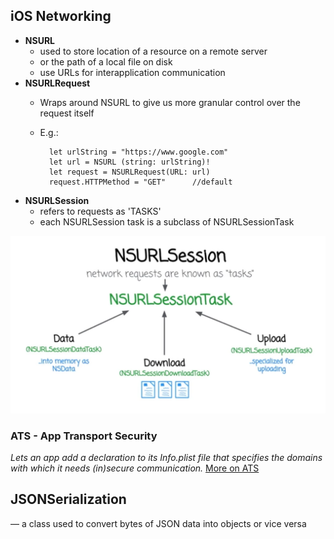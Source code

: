 ## iOS Networking

* __NSURL__
	* used to store location of a resource on a remote server
	* or the path of a local file on disk
	* use URLs for interapplication communication
* __NSURLRequest__
	* Wraps around NSURL to give us more granular control over the request itself
	* E.g.:

			let urlString = "https://www.google.com"
			let url = NSURL (string: urlString)!
			let request = NSURLRequest(URL: url)
			request.HTTPMethod = "GET"		//default

* __NSURLSession__
	* refers to requests as 'TASKS'
	* each NSURLSession task is a subclass of NSURLSessionTask

![NSURLSession Schema](../images/posts/NSURLSessionSchema.png)

### ATS - App Transport Security
_Lets an app add a declaration to its Info.plist file that specifies the domains with which it needs (in)secure communication._
[More on ATS](https://ste.vn/2015/06/10/configuring-app-transport-security-ios-9-osx-10-11/)

## JSONSerialization

— a class used to convert bytes of JSON data into objects or vice versa



